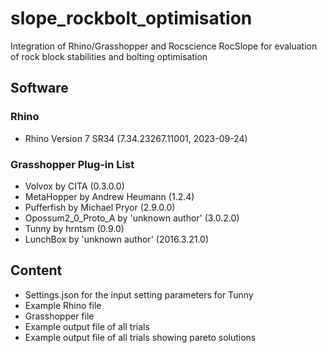 # slope_rockbolt_optimisation
Integration of Rhino/Grasshopper and Rocscience RocSlope for evaluation of rock block stabilities and bolting optimisation

## Software
### Rhino
- Rhino Version 7 SR34 (7.34.23267.11001, 2023-09-24)


### Grasshopper Plug-in List
- Volvox                         by CITA (0.3.0.0)
- MetaHopper                     by Andrew Heumann (1.2.4)
- Pufferfish                     by Michael Pryor (2.9.0.0)
- Opossum2_0_Proto_A             by 'unknown author' (3.0.2.0)
- Tunny                          by hrntsm (0.9.0)
- LunchBox                       by 'unknown author' (2016.3.21.0)

## Content
- Settings.json for the input setting parameters for Tunny
- Example Rhino file
- Grasshopper file
- Example output file of all trials
- Example output file of all trials showing pareto solutions
